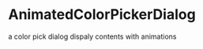 AnimatedColorPickerDialog
=========================
a color pick dialog dispaly contents with animations

